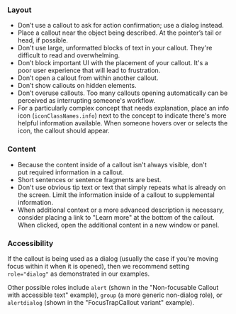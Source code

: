 ### Layout

- Don’t use a callout to ask for action confirmation; use a dialog instead.
- Place a callout near the object being described. At the pointer’s tail or head, if possible.
- Don't use large, unformatted blocks of text in your callout. They're difficult to read and overwhelming.
- Don’t block important UI with the placement of your callout. It's a poor user experience that will lead to frustration.
- Don’t open a callout from within another callout.
- Don’t show callouts on hidden elements.
- Don’t overuse callouts. Too many callouts opening automatically can be perceived as interrupting someone's workflow.
- For a particularly complex concept that needs explanation, place an info icon (`iconClassNames.info`) next to the concept to indicate there's more helpful information available. When someone hovers over or selects the icon, the callout should appear.

### Content

- Because the content inside of a callout isn't always visible, don't put required information in a callout.
- Short sentences or sentence fragments are best.
- Don't use obvious tip text or text that simply repeats what is already on the screen. Limit the information inside of a callout to supplemental information.
- When additional context or a more advanced description is necessary, consider placing a link to "Learn more" at the bottom of the callout. When clicked, open the additional content in a new window or panel.

### Accessibility

If the callout is being used as a dialog (usually the case if you're moving focus within it when it is opened), then we recommend setting `role="dialog"` as demonstrated in our examples.

Other possible roles include `alert` (shown in the "Non-focusable Callout with accessible text" example), `group` (a more generic non-dialog role), or `alertdialog` (shown in the "FocusTrapCallout variant" example).
